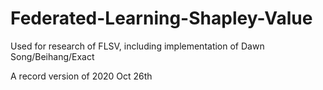 # Federated-Learning-Shapley-Value
Used for research of FLSV, including implementation of Dawn Song/Beihang/Exact

A record version of 2020 Oct 26th
